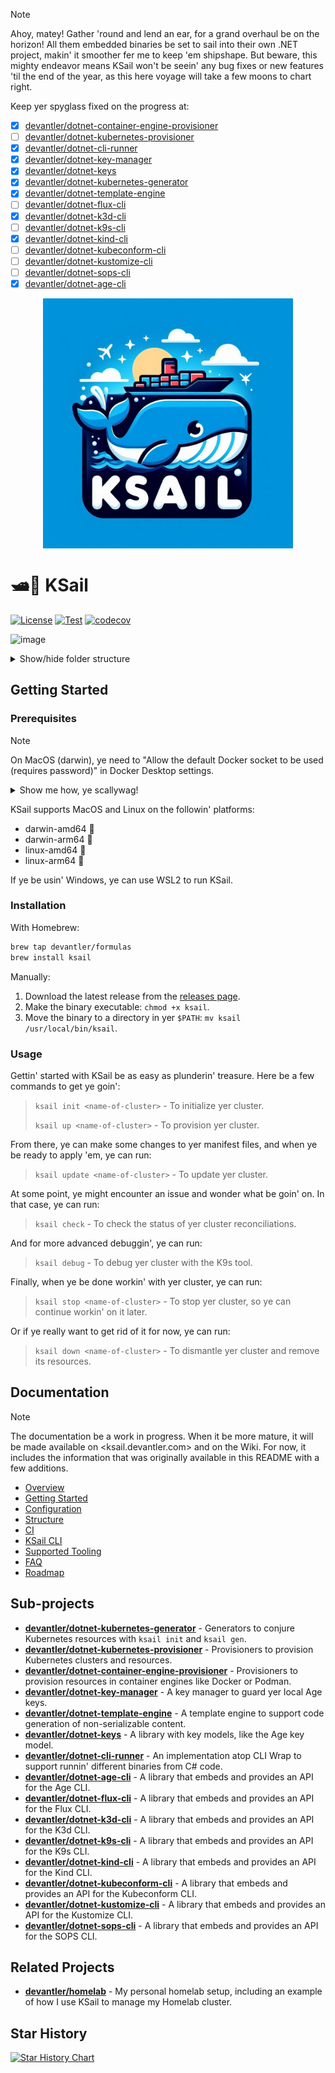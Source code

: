 > [!NOTE]
> Ahoy, matey! Gather 'round and lend an ear, for a grand overhaul be on the horizon! All them embedded binaries be set to sail into their own .NET project, makin' it smoother fer me to keep 'em shipshape. But beware, this mighty endeavor means KSail won't be seein' any bug fixes or new features 'til the end of the year, as this here voyage will take a few moons to chart right.
>
> Keep yer spyglass fixed on the progress at:
>
> - [x] [devantler/dotnet-container-engine-provisioner](https://github.com/devantler/dotnet-container-engine-provisioner)
> - [ ] [devantler/dotnet-kubernetes-provisioner](https://github.com/devantler/dotnet-kubernetes-provisioner)
> - [x] [devantler/dotnet-cli-runner](https://github.com/devantler/dotnet-cli-runner)
> - [x] [devantler/dotnet-key-manager](https://github.com/devantler/dotnet-sops-manager)
> - [x] [devantler/dotnet-keys](https://github.com/devantler/dotnet-keys)
> - [x] [devantler/dotnet-kubernetes-generator](https://github.com/devantler/dotnet-kubernetes-generator)
> - [x] [devantler/dotnet-template-engine](https://github.com/devantler/dotnet-template-engine)
> - [ ] [devantler/dotnet-flux-cli](https://github.com/devantler/dotnet-flux-cli)
> - [x] [devantler/dotnet-k3d-cli](https://github.com/devantler/dotnet-k3d-cli)
> - [ ] [devantler/dotnet-k9s-cli](https://github.com/devantler/dotnet-k9s-cli)
> - [x] [devantler/dotnet-kind-cli](https://github.com/devantler/dotnet-kind-cli)
> - [ ] [devantler/dotnet-kubeconform-cli](https://github.com/devantler/dotnet-kubeconform-cli)
> - [ ] [devantler/dotnet-kustomize-cli](https://github.com/devantler/dotnet-kustomize-cli)
> - [ ] [devantler/dotnet-sops-cli](https://github.com/devantler/dotnet-sops-cli)
> - [x] [devantler/dotnet-age-cli](https://github.com/devantler/dotnet-age-cli)

<div align="center">
  <img width="400px" alt="ksail" align="center" src="./wiki/images/ksail-logo.png" />
</div>

# 🛥️🐳 KSail

[![License](https://img.shields.io/badge/License-Apache_2.0-blue.svg)](https://opensource.org/licenses/Apache-2.0)
[![Test](https://github.com/devantler/ksail/actions/workflows/test.yaml/badge.svg?branch=main)](https://github.com/devantler/ksail/actions/workflows/test.yaml)
[![codecov](https://codecov.io/gh/devantler/ksail/graph/badge.svg?token=DNEO90PfNR)](https://codecov.io/gh/devantler/ksail)

![image](https://github.com/devantler/ksail/assets/26203420/2c4596bd-68e5-438f-9a8b-0626bb44f353)

<details>
  <summary>Show/hide folder structure</summary>

<!-- readme-tree start -->

```
.
├── .github
│   └── workflows
├── .vscode
├── docs
│   └── images
├── scripts
├── src
│   └── KSail
│       ├── Arguments
│       ├── CLIWrappers
│       ├── Commands
│       │   ├── Check
│       │   │   └── Handlers
│       │   ├── Debug
│       │   │   └── Handlers
│       │   ├── Down
│       │   │   ├── Handlers
│       │   │   └── Options
│       │   ├── Init
│       │   │   ├── Generators
│       │   │   └── Handlers
│       │   ├── Lint
│       │   │   └── Handlers
│       │   ├── List
│       │   │   └── Handlers
│       │   ├── Root
│       │   │   └── Handlers
│       │   ├── SOPS
│       │   │   ├── Handlers
│       │   │   └── Options
│       │   ├── Start
│       │   │   └── Handlers
│       │   ├── Stop
│       │   │   └── Handlers
│       │   ├── Up
│       │   │   ├── Handlers
│       │   │   └── Options
│       │   └── Update
│       │       ├── Handlers
│       │       └── Options
│       ├── Enums
│       ├── Extensions
│       ├── Models
│       │   ├── K3d
│       │   ├── KSail
│       │   ├── Kubernetes
│       │   │   └── FluxKustomization
│       │   └── SOPS
│       ├── Options
│       ├── Provisioners
│       │   ├── ContainerEngine
│       │   ├── ContainerOrchestrator
│       │   ├── GitOps
│       │   ├── KubernetesDistribution
│       │   └── SecretManager
│       └── assets
│           ├── binaries
│           └── templates
│               ├── k3d
│               ├── kubernetes
│               └── sops
└── tests
    └── KSail.Tests
        ├── Commands
        │   ├── Check
        │   ├── Debug
        │   ├── Down
        │   ├── Lint
        │   ├── List
        │   ├── Root
        │   ├── SOPS
        │   ├── Up
        │   └── Update
        └── TestUtils

74 directories
```

<!-- readme-tree end -->

</details>

## Getting Started

### Prerequisites

> [!NOTE]
> On MacOS (darwin), ye need to "Allow the default Docker socket to be used (requires password)" in Docker Desktop settings.
>
> <details><summary>Show me how, ye scallywag!</summary>
>
> ![Enable Docker Socket in Docker Desktop](docs/images/enable-docker-socket-in-docker-desktop.png)
>
> </details>

KSail supports MacOS and Linux on the followin' platforms:

- darwin-amd64 
- darwin-arm64 
- linux-amd64 🐧
- linux-arm64 🐧

If ye be usin' Windows, ye can use WSL2 to run KSail.

### Installation

With Homebrew:

```sh
brew tap devantler/formulas
brew install ksail
```

Manually:

1. Download the latest release from the [releases page](https://github.com/devantler/ksail/releases).
2. Make the binary executable: `chmod +x ksail`.
3. Move the binary to a directory in yer `$PATH`: `mv ksail /usr/local/bin/ksail`.

### Usage

Gettin' started with KSail be as easy as plunderin' treasure. Here be a few commands to get ye goin':

> `ksail init <name-of-cluster>` - To initialize yer cluster.
>
> `ksail up <name-of-cluster>` - To provision yer cluster.

From there, ye can make some changes to yer manifest files, and when ye be ready to apply 'em, ye can run:

> `ksail update <name-of-cluster>` - To update yer cluster.

At some point, ye might encounter an issue and wonder what be goin' on. In that case, ye can run:

> `ksail check` - To check the status of yer cluster reconciliations.

And for more advanced debuggin', ye can run:

> `ksail debug` - To debug yer cluster with the K9s tool.

Finally, when ye be done workin' with yer cluster, ye can run:

> `ksail stop <name-of-cluster>` - To stop yer cluster, so ye can continue workin' on it later.

Or if ye really want to get rid of it for now, ye can run:

> `ksail down <name-of-cluster>` - To dismantle yer cluster and remove its resources.

## Documentation

> [!NOTE]
> The documentation be a work in progress. When it be more mature, it will be made available on <ksail.devantler.com> and on the Wiki.
> For now, it includes the information that was originally available in this README with a few additions.

- [Overview](./wiki/0-overview.md)
- [Getting Started](./wiki/1-getting-started.md)
- [Configuration](./wiki/2-configuration.md)
- [Structure](./wiki/3-structure.md)
- [CI](./wiki/4-ci.md)
- [KSail CLI](./wiki/5-ksail-cli.md)
- [Supported Tooling](./wiki/6-supported-tooling.md)
- [FAQ](./wiki/7-faq.md)
- [Roadmap](./wiki/8-roadmap.md)

## Sub-projects

- **[devantler/dotnet-kubernetes-generator](https://github.com/devantler/dotnet-kubernetes-generator)** - Generators to conjure Kubernetes resources with `ksail init` and `ksail gen`.
- **[devantler/dotnet-kubernetes-provisioner](https://github.com/devantler/dotnet-kubernetes-provisioner)** - Provisioners to provision Kubernetes clusters and resources.
- **[devantler/dotnet-container-engine-provisioner](https://github.com/devantler/dotnet-container-engine-provisioner)** - Provisioners to provision resources in container engines like Docker or Podman.
- **[devantler/dotnet-key-manager](https://github.com/devantler/dotnet-key-manager)** - A key manager to guard yer local Age keys.
- **[devantler/dotnet-template-engine](https://github.com/devantler/dotnet-template-engine)** - A template engine to support code generation of non-serializable content.
- **[devantler/dotnet-keys](https://github.com/devantler/dotnet-keys)** - A library with key models, like the Age key model.
- **[devantler/dotnet-cli-runner](https://github.com/devantler/dotnet-cli-runner)** - An implementation atop CLI Wrap to support runnin' different binaries from C# code.
- **[devantler/dotnet-age-cli](https://github.com/devantler/dotnet-age-cli)** - A library that embeds and provides an API for the Age CLI.
- **[devantler/dotnet-flux-cli](https://github.com/devantler/dotnet-flux-cli)** - A library that embeds and provides an API for the Flux CLI.
- **[devantler/dotnet-k3d-cli](https://github.com/devantler/dotnet-k3d-cli)** - A library that embeds and provides an API for the K3d CLI.
- **[devantler/dotnet-k9s-cli](https://github.com/devantler/dotnet-k9s-cli)** - A library that embeds and provides an API for the K9s CLI.
- **[devantler/dotnet-kind-cli](https://github.com/devantler/dotnet-kind-cli)** - A library that embeds and provides an API for the Kind CLI.
- **[devantler/dotnet-kubeconform-cli](https://github.com/devantler/dotnet-kubeconform-cli)** - A library that embeds and provides an API for the Kubeconform CLI.
- **[devantler/dotnet-kustomize-cli](https://github.com/devantler/dotnet-kustomize-cli)** - A library that embeds and provides an API for the Kustomize CLI.
- **[devantler/dotnet-sops-cli](https://github.com/devantler/dotnet-sops-cli)** - A library that embeds and provides an API for the SOPS CLI.

## Related Projects

- **[devantler/homelab](https://github.com/devantler/homelab)** - My personal homelab setup, including an example of how I use KSail to manage my Homelab cluster.

## Star History

[![Star History Chart](https://api.star-history.com/svg?repos=devantler/ksail&type=Date)](https://star-history.com/#devantler/ksail&Date)
